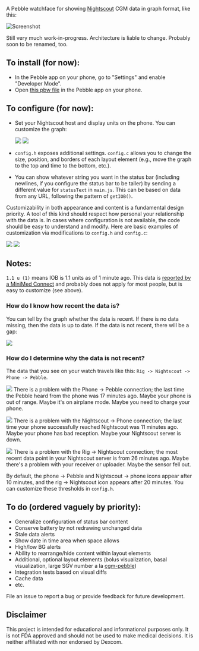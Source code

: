 A Pebble watchface for showing [Nightscout](https://github.com/nightscout/cgm-remote-monitor) CGM data in graph format, like this:

![Screenshot](http://i.imgur.com/9aYMsCn.png)

Still very much work-in-progress. Architecture is liable to change. Probably soon to be renamed, too.

## To install (for now):
* In the Pebble app on your phone, go to "Settings" and enable "Developer Mode".
* Open [this pbw file](https://raw.githubusercontent.com/mddub/nightscout-graph-pebble/master/release/nightscout-graph-pebble.pbw) in the Pebble app on your phone.

## To configure (for now):
* Set your Nightscout host and display units on the phone. You can customize the graph:

  ![](http://i.imgur.com/CNZ7TS1.png) ![](http://i.imgur.com/97PRtTv.png)

* `config.h` exposes additional settings. `config.c` allows you to change the size, position, and borders of each layout element (e.g., move the graph to the top and time to the bottom, etc.).
* You can show whatever string you want in the status bar (including newlines, if you configure the status bar to be taller) by sending a different value for `statusText` in `main.js`. This can be based on data from any URL, following the pattern of `getIOB()`.

Customizability in both appearance and content is a fundamental design priority. A tool of this kind should respect how personal your relationship with the data is. In cases where configuration is not available, the code should be easy to understand and modify. Here are basic examples of customization via modifications to `config.h` and `config.c`:

![](http://i.imgur.com/OSEmAtZ.png) ![](http://i.imgur.com/YmDYVcF.png)

## Notes:
`1.1 u (1)` means IOB is 1.1 units as of 1 minute ago. This data is [reported by a MiniMed Connect](https://github.com/mddub/minimed-connect-to-nightscout) and probably does not apply for most people, but is easy to customize (see above).

### How do I know how recent the data is?

You can tell by the graph whether the data is recent. If there is no data missing, then the data is up to date. If the data is not recent, there will be a gap:

![](http://i.imgur.com/z72apqX.png)

### How do I determine why the data is not recent?

The data that you see on your watch travels like this: `Rig -> Nightscout -> Phone -> Pebble`.

![](http://i.imgur.com/FqYEiSx.png) There is a problem with the Phone -> Pebble connection; the last time the Pebble heard from the phone was 17 minutes ago. Maybe your phone is out of range. Maybe it's on airplane mode. Maybe you need to charge your phone.

![](http://i.imgur.com/KuzqNK5.png) There is a problem with the Nightscout -> Phone connection; the last time your phone successfully reached Nightscout was 11 minutes ago. Maybe your phone has bad reception. Maybe your Nightscout server is down.

![](http://i.imgur.com/ayrbxEm.png) There is a problem with the Rig -> Nightscout connection; the most recent data point in your Nightscout server is from 26 minutes ago. Maybe there's a problem with your receiver or uploader. Maybe the sensor fell out.

By default, the phone -> Pebble and Nightscout -> phone icons appear after 10 minutes, and the rig -> Nightscout icon appears after 20 minutes. You can customize these thresholds in `config.h`.

## To do (ordered vaguely by priority):
* Generalize configuration of status bar content
* Conserve battery by not redrawing unchanged data
* Stale data alerts
* Show date in time area when space allows
* High/low BG alerts
* Ability to rearrange/hide content within layout elements
* Additional, optional layout elements (bolus visualization, basal visualization, large SGV number a la [cgm-pebble](https://github.com/nightscout/cgm-pebble))
* Integration tests based on visual diffs
* Cache data
* etc.

File an issue to report a bug or provide feedback for future development.

## Disclaimer

This project is intended for educational and informational purposes only. It is not FDA approved and should not be used to make medical decisions. It is neither affiliated with nor endorsed by Dexcom.
